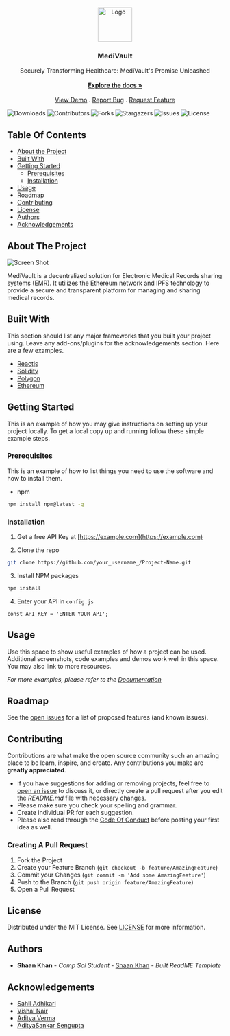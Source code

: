 <br/>
<p align="center">
  <a href="https://github.com/Sahilopl/MOZOHACK">
    <img src="" alt="Logo" width="80" height="80">
  </a>

  <h3 align="center">MediVault</h3>

  <p align="center">
    Securely Transforming Healthcare: MediVault's Promise Unleashed
    <br/>
    <br/>
    <a href="https://github.com/Sahilopl/MOZOHACK"><strong>Explore the docs »</strong></a>
    <br/>
    <br/>
    <a href="https://github.com/Sahilopl/MOZOHACK">View Demo</a>
    .
    <a href="https://github.com/Sahilopl/MOZOHACK/issues">Report Bug</a>
    .
    <a href="https://github.com/Sahilopl/MOZOHACK/issues">Request Feature</a>
  </p>
</p>

![Downloads](https://img.shields.io/github/downloads/Sahilopl/MOZOHACK/total) ![Contributors](https://img.shields.io/github/contributors/Sahilopl/MOZOHACK?color=dark-green) ![Forks](https://img.shields.io/github/forks/Sahilopl/MOZOHACK?style=social) ![Stargazers](https://img.shields.io/github/stars/Sahilopl/MOZOHACK?style=social) ![Issues](https://img.shields.io/github/issues/Sahilopl/MOZOHACK) ![License](https://img.shields.io/github/license/Sahilopl/MOZOHACK) 

## Table Of Contents

* [About the Project](#about-the-project)
* [Built With](#built-with)
* [Getting Started](#getting-started)
  * [Prerequisites](#prerequisites)
  * [Installation](#installation)
* [Usage](#usage)
* [Roadmap](#roadmap)
* [Contributing](#contributing)
* [License](#license)
* [Authors](#authors)
* [Acknowledgements](#acknowledgements)

## About The Project

![Screen Shot](images/screenshot.png)

MediVault is a decentralized solution for Electronic Medical Records sharing systems (EMR). It utilizes the Ethereum network and IPFS technology to provide a secure and transparent platform for managing and sharing medical records.

## Built With

This section should list any major frameworks that you built your project using. Leave any add-ons/plugins for the acknowledgements section. Here are a few examples.

* [Reactjs]()
* [Solidity]()
* [Polygon]()
* [Ethereum]()

## Getting Started

This is an example of how you may give instructions on setting up your project locally.
To get a local copy up and running follow these simple example steps.

### Prerequisites

This is an example of how to list things you need to use the software and how to install them.

* npm

```sh
npm install npm@latest -g
```

### Installation

1. Get a free API Key at [https://example.com](https://example.com)

2. Clone the repo

```sh
git clone https://github.com/your_username_/Project-Name.git
```

3. Install NPM packages

```sh
npm install
```

4. Enter your API in `config.js`

```JS
const API_KEY = 'ENTER YOUR API';
```

## Usage

Use this space to show useful examples of how a project can be used. Additional screenshots, code examples and demos work well in this space. You may also link to more resources.

_For more examples, please refer to the [Documentation](https://example.com)_

## Roadmap

See the [open issues](https://github.com/Sahilopl/MOZOHACK/issues) for a list of proposed features (and known issues).

## Contributing

Contributions are what make the open source community such an amazing place to be learn, inspire, and create. Any contributions you make are **greatly appreciated**.
* If you have suggestions for adding or removing projects, feel free to [open an issue](https://github.com/Sahilopl/MOZOHACK/issues/new) to discuss it, or directly create a pull request after you edit the *README.md* file with necessary changes.
* Please make sure you check your spelling and grammar.
* Create individual PR for each suggestion.
* Please also read through the [Code Of Conduct](https://github.com/Sahilopl/MOZOHACK/blob/main/CODE_OF_CONDUCT.md) before posting your first idea as well.

### Creating A Pull Request

1. Fork the Project
2. Create your Feature Branch (`git checkout -b feature/AmazingFeature`)
3. Commit your Changes (`git commit -m 'Add some AmazingFeature'`)
4. Push to the Branch (`git push origin feature/AmazingFeature`)
5. Open a Pull Request

## License

Distributed under the MIT License. See [LICENSE](https://github.com/Sahilopl/MOZOHACK/blob/main/LICENSE.md) for more information.

## Authors

* **Shaan Khan** - *Comp Sci Student* - [Shaan Khan](https://github.com/ShaanCoding/) - *Built ReadME Template*

## Acknowledgements

* [Sahil Adhikari](https://github.com/Sahilopl)
* [Vishal Nair](https://github.com/Whis2903)
* [Aditya Verma](https://github.com/ADITYAVOFFICIAL/Mavericks)
* [AdityaSankar Sengupta]()
